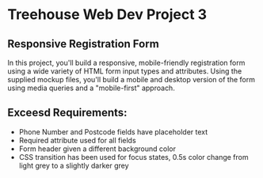 # Treehouse Web Dev Project 3
## Responsive Registration Form

In this project, you'll build a responsive, mobile-friendly registration form using a wide variety of HTML form input types and attributes. Using the supplied mockup files, you'll build a mobile and desktop version of the form using media queries and a "mobile-first" approach.

## Exceesd Requirements:
- Phone Number and Postcode fields have placeholder text
- Required attribute used for all fields
- Form header given a different background color
- CSS transition has been used for focus states, 0.5s color change from light grey to a slightly darker grey